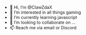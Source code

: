 - 👋 Hi, I’m @ClawZdaX
- 👀 I’m interested in all things gaming
- 🌱 I’m currently learning javascript
- 💞️ I’m looking to collaborate on ...
- 📫 Reach me via email or Discord

<!---
ClawZdaX/ClawZdaX is a ✨ special ✨ repository because its `README.md` (this file) appears on your GitHub profile.
You can click the Preview link to take a look at your changes.
--->
